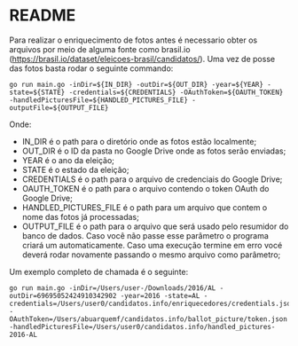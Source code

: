 # README

Para realizar o enriquecimento de fotos antes é necessario obter os arquivos por meio de alguma fonte como brasil.io (https://brasil.io/dataset/eleicoes-brasil/candidatos/). Uma vez de posse das fotos basta rodar o seguinte commando:
```
go run main.go -inDir=${IN_DIR} -outDir=${OUT_DIR} -year=${YEAR} -state=${STATE} -credentials=${CREDENTIALS} -OAuthToken=${OAUTH_TOKEN} -handledPicturesFile=${HANDLED_PICTURES_FILE} -outputFile=${OUTPUT_FILE}
```

Onde:
+ IN_DIR é o path para o diretório onde as fotos estão localmente;
+ OUT_DIR é o ID da pasta no Google Drive onde as fotos serão enviadas;
+ YEAR é o ano da eleição;
+ STATE é o estado da eleição;
+ CREDENTIALS é o path para o arquivo de credenciais do Google Drive;
+ OAUTH_TOKEN é o path para o arquivo contendo o token OAuth do Google Drive;
+ HANDLED_PICTURES_FILE é o path para um arquivo que contem o nome das fotos já processadas;
+ OUTPUT_FILE é o path para o arquivo que será usado pelo resumidor do banco de dados. Caso você não passe esse parâmetro o programa criará um automaticamente. Caso uma execução termine em erro vocé deverá rodar novamente passando o mesmo arquivo como parâmetro;

Um exemplo completo de chamada é o seguinte:

```
go run main.go -inDir=/Users/user-/Downloads/2016/AL -outDir=69695052424910342902 -year=2016 -state=AL -credentials=/Users/user0/candidatos.info/enriquecedores/credentials.json -OAuthToken=/Users/abuarquemf/candidatos.info/ballot_picture/token.json -handledPicturesFile=/Users/user0/candidatos.info/handled_pictures-2016-AL
```

